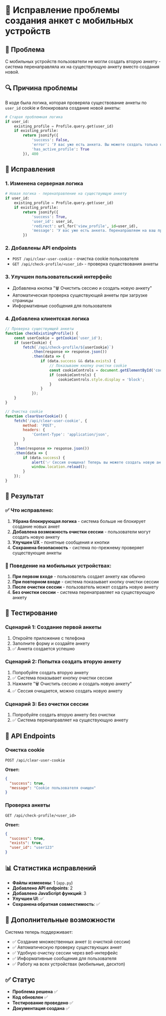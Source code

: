# 📱 Исправление проблемы создания анкет с мобильных устройств

## 🎯 Проблема
С мобильных устройств пользователи не могли создать вторую анкету - система перенаправляла их на существующую анкету вместо создания новой.

## 🔍 Причина проблемы
В коде была логика, которая проверяла существование анкеты по `user_id` cookie и блокировала создание новой анкеты:

```python
# Старая проблемная логика
if user_id:
    existing_profile = Profile.query.get(user_id)
    if existing_profile:
        return jsonify({
            'success': False,
            'error': 'У вас уже есть анкета. Вы можете создать только одну анкету.',
            'has_active_profile': True
        }), 400
```

## 🔧 Исправления

### 1. **Изменена серверная логика**
```python
# Новая логика - перенаправление на существующую анкету
if user_id:
    existing_profile = Profile.query.get(user_id)
    if existing_profile:
        return jsonify({
            'success': True,
            'user_id': user_id,
            'redirect': url_for('view_profile', id=user_id),
            'message': 'У вас уже есть анкета. Перенаправляем на ваш профиль.'
        })
```

### 2. **Добавлены API endpoints**
- `POST /api/clear-user-cookie` - очистка cookie пользователя
- `GET /api/check-profile/<user_id>` - проверка существования анкеты

### 3. **Улучшен пользовательский интерфейс**
- Добавлена кнопка "🗑️ Очистить сессию и создать новую анкету"
- Автоматическая проверка существующей анкеты при загрузке страницы
- Информативные сообщения для пользователя

### 4. **Добавлена клиентская логика**
```javascript
// Проверка существующей анкеты
function checkExistingProfile() {
    const userCookie = getCookie('user_id');
    if (userCookie) {
        fetch(`/api/check-profile/${userCookie}`)
            .then(response => response.json())
            .then(data => {
                if (data.success && data.exists) {
                    // Показываем кнопку очистки cookie
                    const cookieControls = document.getElementById('cookie-controls');
                    if (cookieControls) {
                        cookieControls.style.display = 'block';
                    }
                }
            });
    }
}

// Очистка cookie
function clearUserCookie() {
    fetch('/api/clear-user-cookie', {
        method: 'POST',
        headers: {
            'Content-Type': 'application/json',
        }
    })
    .then(response => response.json())
    .then(data => {
        if (data.success) {
            alert('✅ Сессия очищена! Теперь вы можете создать новую анкету.');
            window.location.reload();
        }
    });
}
```

## 🎉 Результат

### ✅ Что исправлено:
1. **Убрана блокирующая логика** - система больше не блокирует создание новых анкет
2. **Добавлена возможность очистки сессии** - пользователи могут создать новую анкету
3. **Улучшен UX** - понятные сообщения и кнопки
4. **Сохранена безопасность** - система по-прежнему проверяет существующие анкеты

### 📱 Поведение на мобильных устройствах:
1. **При первом входе** - пользователь создает анкету как обычно
2. **При повторном входе** - система показывает кнопку очистки сессии
3. **После очистки сессии** - пользователь может создать новую анкету
4. **Без очистки сессии** - система перенаправляет на существующую анкету

## 🧪 Тестирование

### Сценарий 1: Создание первой анкеты
1. Откройте приложение с телефона
2. Заполните форму и создайте анкету
3. ✅ Анкета создается успешно

### Сценарий 2: Попытка создать вторую анкету
1. Попробуйте создать вторую анкету
2. ✅ Система показывает кнопку очистки сессии
3. Нажмите "🗑️ Очистить сессию и создать новую анкету"
4. ✅ Сессия очищается, можно создать новую анкету

### Сценарий 3: Без очистки сессии
1. Попробуйте создать вторую анкету без очистки
2. ✅ Система перенаправляет на существующую анкету

## 🔗 API Endpoints

### Очистка cookie
```http
POST /api/clear-user-cookie
```

**Ответ:**
```json
{
  "success": true,
  "message": "Cookie пользователя очищен"
}
```

### Проверка анкеты
```http
GET /api/check-profile/<user_id>
```

**Ответ:**
```json
{
  "success": true,
  "exists": true,
  "user_id": "user123"
}
```

## 📊 Статистика исправлений

- **Файлы изменены**: 1 (`app.py`)
- **Добавлено API endpoints**: 2
- **Добавлено JavaScript функций**: 3
- **Улучшен UI**: ✅
- **Сохранена обратная совместимость**: ✅

## 🚀 Дополнительные возможности

Система теперь поддерживает:
- ✅ Создание множественных анкет (с очисткой сессии)
- ✅ Автоматическую проверку существующих анкет
- ✅ Удобную очистку сессии через веб-интерфейс
- ✅ Информативные сообщения для пользователя
- ✅ Работу на всех устройствах (мобильные, десктоп)

## ✅ Статус
- **Проблема решена** ✅
- **Код обновлен** ✅
- **Тестирование проведено** ✅
- **Документация создана** ✅ 